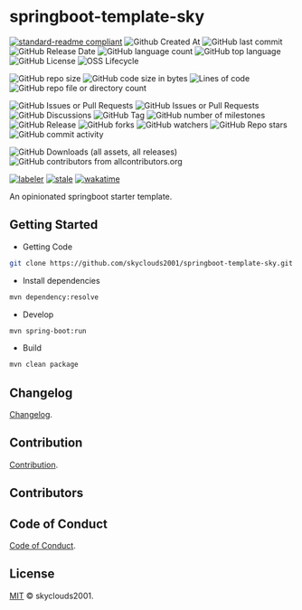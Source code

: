 # springboot-template-sky

[![standard-readme compliant](https://img.shields.io/badge/readme%20style-standard-brightgreen.svg?style=flat-square)](https://github.com/RichardLitt/standard-readme)
![Github Created At](https://img.shields.io/github/created-at/skyclouds2001/springboot-template-sky)
![GitHub last commit](https://img.shields.io/github/last-commit/skyclouds2001/springboot-template-sky)
![GitHub Release Date](https://img.shields.io/github/release-date/skyclouds2001/springboot-template-sky)
![GitHub language count](https://img.shields.io/github/languages/count/skyclouds2001/springboot-template-sky)
![GitHub top language](https://img.shields.io/github/languages/top/skyclouds2001/springboot-template-sky)
![GitHub License](https://img.shields.io/github/license/skyclouds2001/springboot-template-sky)
![OSS Lifecycle](https://img.shields.io/osslifecycle/skyclouds2001/springboot-template-sky)

![GitHub repo size](https://img.shields.io/github/repo-size/skyclouds2001/springboot-template-sky)
![GitHub code size in bytes](https://img.shields.io/github/languages/code-size/skyclouds2001/springboot-template-sky)
![Lines of code](https://tokei.rs/b1/github/skyclouds2001/springboot-template-sky)
![GitHub repo file or directory count](https://img.shields.io/github/directory-file-count/skyclouds2001/springboot-template-sky)

![GitHub Issues or Pull Requests](https://img.shields.io/github/issues/skyclouds2001/springboot-template-sky)
![GitHub Issues or Pull Requests](https://img.shields.io/github/issues-pr/skyclouds2001/springboot-template-sky)
![GitHub Discussions](https://img.shields.io/github/discussions/skyclouds2001/springboot-template-sky)
![GitHub Tag](https://img.shields.io/github/v/tag/skyclouds2001/springboot-template-sky)
![GitHub number of milestones](https://img.shields.io/github/milestones/all/skyclouds2001/springboot-template-sky)
![GitHub Release](https://img.shields.io/github/v/release/skyclouds2001/springboot-template-sky)
![GitHub forks](https://img.shields.io/github/forks/skyclouds2001/springboot-template-sky?style=flat)
![GitHub watchers](https://img.shields.io/github/watchers/skyclouds2001/springboot-template-sky?style=flat)
![GitHub Repo stars](https://img.shields.io/github/stars/skyclouds2001/springboot-template-sky?style=flat)
![GitHub commit activity](https://img.shields.io/github/commit-activity/y/skyclouds2001/springboot-template-sky)

![GitHub Downloads (all assets, all releases)](https://img.shields.io/github/downloads/skyclouds2001/springboot-template-sky/total)
![GitHub contributors from allcontributors.org](https://img.shields.io/github/all-contributors/skyclouds2001/springboot-template-sky)

[![labeler](https://github.com/skyclouds2001/springboot-template-sky/actions/workflows/labeler.yml/badge.svg)](https://github.com/skyclouds2001/springboot-template-sky/actions/workflows/labeler.yml)
[![stale](https://github.com/skyclouds2001/springboot-template-sky/actions/workflows/stale.yml/badge.svg)](https://github.com/skyclouds2001/springboot-template-sky/actions/workflows/stale.yml)
[![wakatime](https://wakatime.com/badge/user/bfadeccb-56c3-4aa2-abb0-89cf5f9b89be/project/e0baf238-b076-4c78-811e-f7cfdde12e25.svg)](https://wakatime.com/badge/user/bfadeccb-56c3-4aa2-abb0-89cf5f9b89be/project/e0baf238-b076-4c78-811e-f7cfdde12e25)

An opinionated springboot starter template.

## Getting Started

- Getting Code

```bash
git clone https://github.com/skyclouds2001/springboot-template-sky.git
```

- Install dependencies

```bash
mvn dependency:resolve
```

- Develop

```bash
mvn spring-boot:run
```

- Build

```bash
mvn clean package
```

## Changelog

[Changelog](CHANGELOG.md).

## Contribution

[Contribution](CONTRIBUTING.md).

## Contributors

<!-- ALL-CONTRIBUTORS-LIST:START - Do not remove or modify this section -->
<!-- prettier-ignore-start -->
<!-- markdownlint-disable -->

<!-- markdownlint-restore -->
<!-- prettier-ignore-end -->

<!-- ALL-CONTRIBUTORS-LIST:END -->

## Code of Conduct

[Code of Conduct](CODE_OF_CONDUCT.md).

## License

[MIT](LICENSE) © skyclouds2001.
